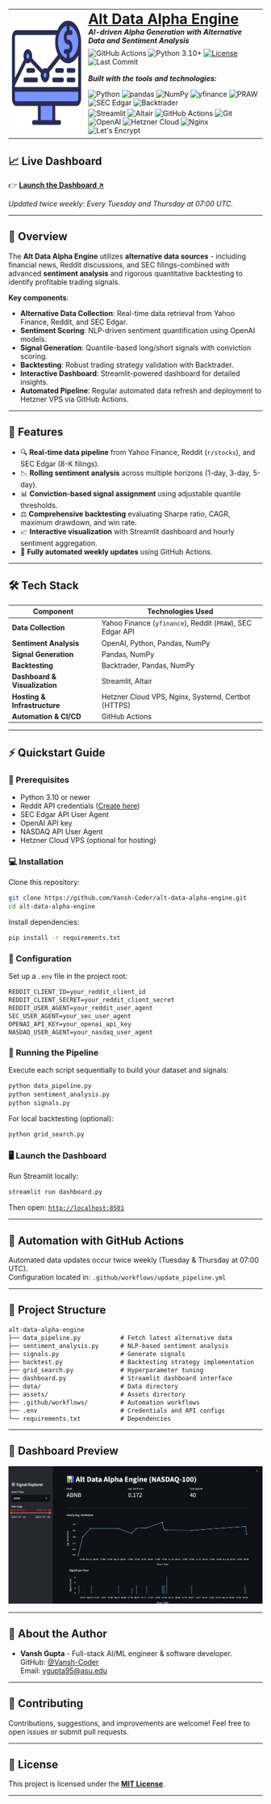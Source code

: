 <table width="100%">
  <tr>
    <td valign="middle" width="30%">
      <a href="https://alt-data-alpha-engine.xyz">
        <img
          src="assets/Logo.png"
          width="225"
          height="225"
          alt="Alt Data Alpha Engine Logo"
        />
      </a>
    </td>
    <td valign="middle" width="70%">
      <h1 style="margin: 0;">
        <a href="https://alt-data-alpha-engine.xyz">Alt Data Alpha Engine</a>
      </h1>
      <p style="margin: 0; font-style: italic;">
        <strong>AI-driven Alpha Generation with Alternative Data and Sentiment Analysis</strong>
      </p>
      <p style="margin-top: 8px;">
        <img
          src="https://img.shields.io/github/actions/workflow/status/Vansh-Coder/alt-data-alpha-engine/update_pipeline.yml?label=GitHub%20Actions&color=E92063"
          alt="GitHub Actions"
        />
        <img
          src="https://img.shields.io/badge/python-3.10+-E92063.svg"
          alt="Python 3.10+"
        />
        <a href="LICENSE"><img src="https://img.shields.io/github/license/Vansh-Coder/alt-data-alpha-engine?style=logo=opensourceinitiative&logoColor=white&color=E92063" alt="License"/></a>
        <img
          src="https://img.shields.io/github/last-commit/Vansh-Coder/alt-data-alpha-engine?color=E92063"
          alt="Last Commit"
        />
      </p>
      <p style="margin-top: 16px; font-style: italic;">
        <strong>Built with the tools and technologies:</strong>
      </p>
      <p style="margin: 4px 0;">
        <img
          src="https://img.shields.io/badge/Python-3776AB.svg?style=flat-square&logo=python&logoColor=white"
          alt="Python"
        />
        <img
          src="https://img.shields.io/badge/pandas-150458.svg?style=flat-square&logo=pandas&logoColor=white"
          alt="pandas"
        />
        <img
          src="https://img.shields.io/badge/NumPy-013243.svg?style=flat-square&logo=numpy&logoColor=white"
          alt="NumPy"
        />
        <img
          src="https://img.shields.io/badge/yfinance-2D3E50.svg?style=flat-square&logo=yahoo&logoColor=white"
          alt="yfinance"
        />
        <img
          src="https://img.shields.io/badge/PRAW-FF4500.svg?style=flat-square&logo=reddit&logoColor=white"
          alt="PRAW"
        />
        <img
          src="https://img.shields.io/badge/SEC_Edgar-005288.svg?style=flat-square&logo=sec&logoColor=white"
          alt="SEC Edgar"
        />
        <img
          src="https://img.shields.io/badge/Backtrader-FF5733.svg?style=flat-square"
          alt="Backtrader"
        />
      </p>
      <p style="margin: 4px 0;">
        <img
          src="https://img.shields.io/badge/Streamlit-FF4B4B.svg?style=flat-square&logo=streamlit&logoColor=white"
          alt="Streamlit"
        />
        <img
          src="https://img.shields.io/badge/Altair-FFBE33.svg?style=flat-square"
          alt="Altair"
        />
        <img
          src="https://img.shields.io/badge/GitHub_Actions-2088FF.svg?style=flat-square&logo=github-actions&logoColor=white"
          alt="GitHub Actions"
        />
        <img
          src="https://img.shields.io/badge/Git-F05032.svg?style=flat-square&logo=git&logoColor=white"
          alt="Git"
        />
        <img
          src="https://img.shields.io/badge/OpenAI-412991.svg?style=flat-square&logo=OpenAI&logoColor=white"
          alt="OpenAI"
        />
        <img
          src="https://img.shields.io/badge/Hetzner_Cloud-009EE3.svg?style=flat-square"
          alt="Hetzner Cloud"
        />
        <img
          src="https://img.shields.io/badge/Nginx-009639.svg?style=flat-square&logo=nginx&logoColor=white"
          alt="Nginx"
        />
        <img
          src="https://img.shields.io/badge/Let's_Encrypt-000000.svg?style=flat-square&logo=letsencrypt&logoColor=white"
          alt="Let's Encrypt"
        />
      </p>
    </td>
  </tr>
</table>

## 📈 Live Dashboard

👉 [**Launch the Dashboard ↗**](https://alt-data-alpha-engine.xyz)

*Updated twice weekly: Every Tuesday and Thursday at 07:00 UTC.*

---

## 🚀 Overview

The **Alt Data Alpha Engine** utilizes **alternative data sources** - including financial news, Reddit discussions, and SEC filings-combined with advanced **sentiment analysis** and rigorous quantitative backtesting to identify profitable trading signals.

**Key components**:

- **Alternative Data Collection**: Real-time data retrieval from Yahoo Finance, Reddit, and SEC Edgar.
- **Sentiment Scoring**: NLP-driven sentiment quantification using OpenAI models.
- **Signal Generation**: Quantile-based long/short signals with conviction scoring.
- **Backtesting**: Robust trading strategy validation with Backtrader.
- **Interactive Dashboard**: Streamlit-powered dashboard for detailed insights.
- **Automated Pipeline**: Regular automated data refresh and deployment to Hetzner VPS via GitHub Actions.

---

## 🎯 Features

- 🔍 **Real-time data pipeline** from Yahoo Finance, Reddit (`r/stocks`), and SEC Edgar (8-K filings).
- 📉 **Rolling sentiment analysis** across multiple horizons (1-day, 3-day, 5-day).
- 📊 **Conviction-based signal assignment** using adjustable quantile thresholds.
- ⚖️ **Comprehensive backtesting** evaluating Sharpe ratio, CAGR, maximum drawdown, and win rate.
- 📈 **Interactive visualization** with Streamlit dashboard and hourly sentiment aggregation.
- 🔄 **Fully automated weekly updates** using GitHub Actions.

---

## 🛠️ Tech Stack

| Component                | Technologies Used                                           |
|--------------------------|-------------------------------------------------------------|
| **Data Collection**      | Yahoo Finance (`yfinance`), Reddit (`PRAW`), SEC Edgar API  |
| **Sentiment Analysis**   | OpenAI, Python, Pandas, NumPy                               |
| **Signal Generation**    | Pandas, NumPy                                               |
| **Backtesting**          | Backtrader, Pandas, NumPy                                   |
| **Dashboard & Visualization** | Streamlit, Altair                                      |
| **Hosting & Infrastructure** | Hetzner Cloud VPS, Nginx, Systemd, Certbot (HTTPS)      |
| **Automation & CI/CD**   | GitHub Actions                                              |

---

## ⚡ Quickstart Guide

### 📌 Prerequisites

- Python 3.10 or newer
- Reddit API credentials ([Create here](https://www.reddit.com/prefs/apps))
- SEC Edgar API User Agent
- OpenAI API key
- NASDAQ API User Agent
- Hetzner Cloud VPS (optional for hosting)

### 💻 Installation

Clone this repository:

```bash
git clone https://github.com/Vansh-Coder/alt-data-alpha-engine.git
cd alt-data-alpha-engine
```

Install dependencies:

```bash
pip install -r requirements.txt
```

### 🔧 Configuration

Set up a `.env` file in the project root:

```env
REDDIT_CLIENT_ID=your_reddit_client_id
REDDIT_CLIENT_SECRET=your_reddit_client_secret
REDDIT_USER_AGENT=your_reddit_user_agent
SEC_USER_AGENT=your_sec_user_agent
OPENAI_API_KEY=your_openai_api_key
NASDAQ_USER_AGENT=your_nasdaq_user_agent
```

### 🚀 Running the Pipeline

Execute each script sequentially to build your dataset and signals:

```bash
python data_pipeline.py
python sentiment_analysis.py
python signals.py
```

For local backtesting (optional):

```bash
python grid_search.py
```

### 🖥️ Launch the Dashboard

Run Streamlit locally:

```bash
streamlit run dashboard.py
```

Then open: [`http://localhost:8501`](http://localhost:8501)

---

## 🔄 Automation with GitHub Actions

Automated data updates occur twice weekly (Tuesday & Thursday at 07:00 UTC).  
Configuration located in: `.github/workflows/update_pipeline.yml`

---

## 📂 Project Structure

```
alt-data-alpha-engine
├── data_pipeline.py           # Fetch latest alternative data
├── sentiment_analysis.py      # NLP-based sentiment analysis
├── signals.py                 # Generate signals
├── backtest.py                # Backtesting strategy implementation
├── grid_search.py             # Hyperparameter tuning
├── dashboard.py               # Streamlit dashboard interface
├── data/                      # Data directory
├── assets/                    # Assets directory
├── .github/workflows/         # Automation workflows
├── .env                       # Credentials and API configs
└── requirements.txt           # Dependencies
```

---

## 📸 Dashboard Preview

![Dashboard Preview](assets/Dashboard_Preview.png)

---

## 🌟 About the Author

- **Vansh Gupta** - Full-stack AI/ML engineer & software developer.  
  GitHub: [@Vansh-Coder](https://github.com/Vansh-Coder)  
  Email: vgupta95@asu.edu

---

## 🤝 Contributing

Contributions, suggestions, and improvements are welcome! Feel free to open issues or submit pull requests.

---

## 📜 License

This project is licensed under the **[MIT License](LICENSE)**.

---
